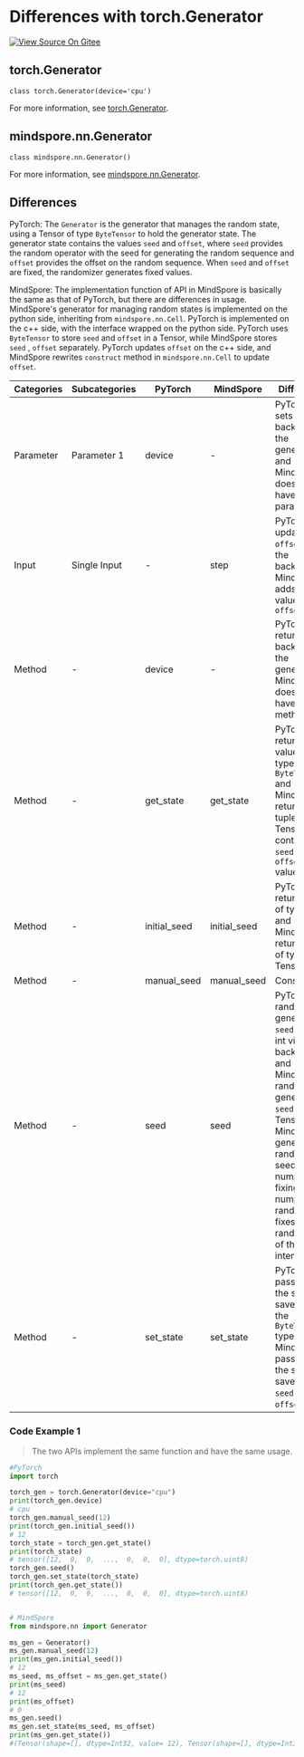 # Differences with torch.Generator

[![View Source On Gitee](https://mindspore-website.obs.cn-north-4.myhuaweicloud.com/website-images/r2.3/resource/_static/logo_source_en.svg)](https://gitee.com/mindspore/docs/blob/r2.3/docs/mindspore/source_en/note/api_mapping/pytorch_diff/Generator.md)

## torch.Generator

```text
class torch.Generator(device='cpu')
```

For more information, see [torch.Generator](https://pytorch.org/docs/1.8.1/generated/torch.Generator.html).

## mindspore.nn.Generator

```text
class mindspore.nn.Generator()
```

For more information, see [mindspore.nn.Generator](https://www.mindspore.cn/docs/en/r2.3/api_python/nn/mindspore.nn.Generator.html).

## Differences

PyTorch: The `Generator` is the generator that manages the random state, using a Tensor of type `ByteTensor` to hold the generator state. The generator state contains the values `seed` and `offset`, where `seed` provides the random operator with the seed for generating the random sequence and `offset` provides the offset on the random sequence. When `seed` and `offset` are fixed, the randomizer generates fixed values.

MindSpore: The implementation function of API in MindSpore is basically the same as that of PyTorch, but there are differences in usage. MindSpore's generator for managing random states is implemented on the python side, inheriting from `mindspore.nn.Cell`. PyTorch is implemented on the c++ side, with the interface wrapped on the python side. PyTorch uses `ByteTensor` to store `seed` and `offset` in a Tensor, while MindSpore stores `seed` , `offset` separately. PyTorch updates `offset` on the c++ side, and MindSpore rewrites `construct` method in `mindspore.nn.Cell` to update `offset`.

| Categories | Subcategories |PyTorch | MindSpore | Difference |
| --- | ---   | ---   | ---        |---  |
|   Parameter   | Parameter 1 |    device     | - | PyTorch sets the backend of the generator, and MindSpore does not have this parameter |
| Input  | Single Input | -      | step           | PyTorch updates `offset` on the backend, MindSpore adds `step` value to `offset`     |
| Method | - | device | - |  PyTorch returns the backend of the generator, MindSpore does not have this method  |
| Method | - | get_state | get_state |  PyTorch returns values of type `ByteTensor` and MindSpore returns tuples of Tensor containing `seed` and `offset` values. |
| Method | - | initial_seed | initial_seed |  PyTorch returns `seed` of type int and MindSpore returns `seed` of type Tensor. |
| Method | - | manual_seed | manual_seed | Consistent  |
| Method | - | seed | seed |  PyTorch randomly generates `seed` of type int via c++ backend, and MindSpore randomly generates `seed` of type Tensor. MindSpore generates random seeds via numpy, and fixing numpy's randomness fixes the randomness of this interface |
| Method | - | set_state | set_state |  PyTorch passes in the state saved by the `ByteTensor` type and MindSpore passes in the state saved by `seed` and `offset`. |

### Code Example 1

> The two APIs implement the same function and have the same usage.

```python
#PyTorch
import torch

torch_gen = torch.Generator(device="cpu")
print(torch_gen.device)
# cpu
torch_gen.manual_seed(12)
print(torch_gen.initial_seed())
# 12
torch_state = torch_gen.get_state()
print(torch_state)
# tensor([12,  0,  0,  ...,  0,  0,  0], dtype=torch.uint8)
torch_gen.seed()
torch_gen.set_state(torch_state)
print(torch_gen.get_state())
# tensor([12,  0,  0,  ...,  0,  0,  0], dtype=torch.uint8)


# MindSpore
from mindspore.nn import Generator

ms_gen = Generator()
ms_gen.manual_seed(12)
print(ms_gen.initial_seed())
# 12
ms_seed, ms_offset = ms_gen.get_state()
print(ms_seed)
# 12
print(ms_offset)
# 0
ms_gen.seed()
ms_gen.set_state(ms_seed, ms_offset)
print(ms_gen.get_state())
#(Tensor(shape=[], dtype=Int32, value= 12), Tensor(shape=[], dtype=Int32, value= 0))
```